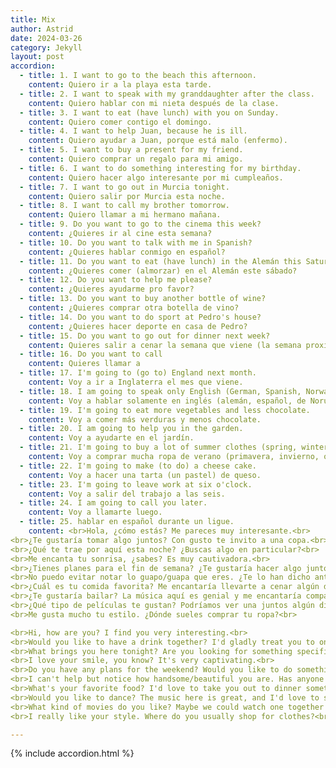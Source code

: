 ```yaml
---
title: Mix
author: Astrid
date: 2024-03-26
category: Jekyll
layout: post
accordion: 
  - title: 1. I want to go to the beach this afternoon.
    content: Quiero ir a la playa esta tarde. 
  - title: 2. I want to speak with my granddaughter after the class.
    content: Quiero hablar con mi nieta después de la clase.
  - title: 3. I want to eat (have lunch) with you on Sunday.
    content: Quiero comer contigo el domingo.
  - title: 4. I want to help Juan, because he is ill.
    content: Quiero ayudar a Juan, porque está malo (enfermo).
  - title: 5. I want to buy a present for my friend.
    content: Quiero comprar un regalo para mi amigo.
  - title: 6. I want to do something interesting for my birthday.
    content: Quiero hacer algo interesante por mi cumpleaños.
  - title: 7. I want to go out in Murcia tonight.
    content: Quiero salir por Murcia esta noche.
  - title: 8. I want to call my brother tomorrow.
    content: Quiero llamar a mi hermano mañana.
  - title: 9. Do you want to go to the cinema this week?
    content: ¿Quieres ir al cine esta semana?
  - title: 10. Do you want to talk with me in Spanish?
    content: ¿Quieres hablar conmigo en español?
  - title: 11. Do you want to eat (have lunch) in the Alemán this Saturday?  
    content: ¿Quieres comer (almorzar) en el Alemán este sábado?
  - title: 12. Do you want to help me please?  
    content: ¿Quieres ayudarme pro favor?
  - title: 13. Do you want to buy another bottle of wine? 
    content: ¿Quieres comprar otra botella de vino?
  - title: 14. Do you want to do sport at Pedro's house?
    content: ¿Quieres hacer deporte en casa de Pedro?
  - title: 15. Do you want to go out for dinner next week?  
    content: Quieres salir a cenar la semana que viene (la semana proxima)?
  - title: 16. Do you want to call  
    content: Quieres llamar a
  - title: 17. I'm going to (go to) England next month. 
    content: Voy a ir a Inglaterra el mes que viene.
  - title: 18. I am going to speak only English (German, Spanish, Norway, Dutch, Danish, Swedish, French,) today.
    content: Voy a hablar solamente en inglés (alemán, español, de Noruega, holandés, danés, sueco, francés) hoy.
  - title: 19. I'm going to eat more vegetables and less chocolate.  
    content: Voy a comer más verduras y menos chocolate.
  - title: 20. I am going to help you in the garden.
    content: Voy a ayudarte en el jardín.
  - title: 21. I'm going to buy a lot of summer clothes (spring, winter, autumn).
    content: Voy a comprar mucha ropa de verano (primavera, invierno, otoño).
  - title: 22. I'm going to make (to do) a cheese cake.
    content: Voy a hacer una tarta (un pastel) de queso.
  - title: 23. I'm going to leave work at six o'clock.
    content: Voy a salir del trabajo a las seis.
  - title: 24. I am going to call you later.
    content: Voy a llamarte luego.
  - title: 25. hablar en español durante un ligue.
    content: <br>Hola, ¿cómo estás? Me pareces muy interesante.<br>
<br>¿Te gustaría tomar algo juntos? Con gusto te invito a una copa.<br>
<br>¿Qué te trae por aquí esta noche? ¿Buscas algo en particular?<br>
<br>Me encanta tu sonrisa, ¿sabes? Es muy cautivadora.<br>
<br>¿Tienes planes para el fin de semana? ¿Te gustaría hacer algo juntos?<br>
<br>No puedo evitar notar lo guapo/guapa que eres. ¿Te lo han dicho antes?<br>
<br>¿Cuál es tu comida favorita? Me encantaría llevarte a cenar algún día.<br>
<br>¿Te gustaría bailar? La música aquí es genial y me encantaría compartir un baile contigo.<br>
<br>¿Qué tipo de películas te gustan? Podríamos ver una juntos algún día.<br>
<br>Me gusta mucho tu estilo. ¿Dónde sueles comprar tu ropa?<br>

<br>Hi, how are you? I find you very interesting.<br>
<br>Would you like to have a drink together? I'd gladly treat you to one.<br>
<br>What brings you here tonight? Are you looking for something specific?<br>
<br>I love your smile, you know? It's very captivating.<br>
<br>Do you have any plans for the weekend? Would you like to do something together?<br>
<br>I can't help but notice how handsome/beautiful you are. Has anyone told you that before?<br>
<br>What's your favorite food? I'd love to take you out to dinner sometime.<br>
<br>Would you like to dance? The music here is great, and I'd love to share a dance with you.<br>
<br>What kind of movies do you like? Maybe we could watch one together sometime.<br>
<br>I really like your style. Where do you usually shop for clothes?<br>

---
```




{% include accordion.html %}


